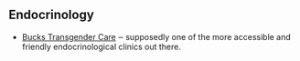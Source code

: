 ## Endocrinology
- [Bucks Transgender Care](https://www.buckstranscare.com/) ‒ supposedly one of the more accessible and friendly endocrinological clinics out there.
